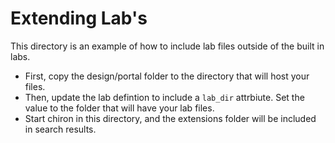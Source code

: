 # Extending Lab's 

This directory is an example of how to include lab files outside of the built in labs.

- First, copy the design/portal folder to the directory that will host your files.
- Then, update the lab defintion to include a `lab_dir` attrbiute. Set the value to the folder that will have your lab files. 
- Start chiron in this directory, and the extensions folder will be included in search results.